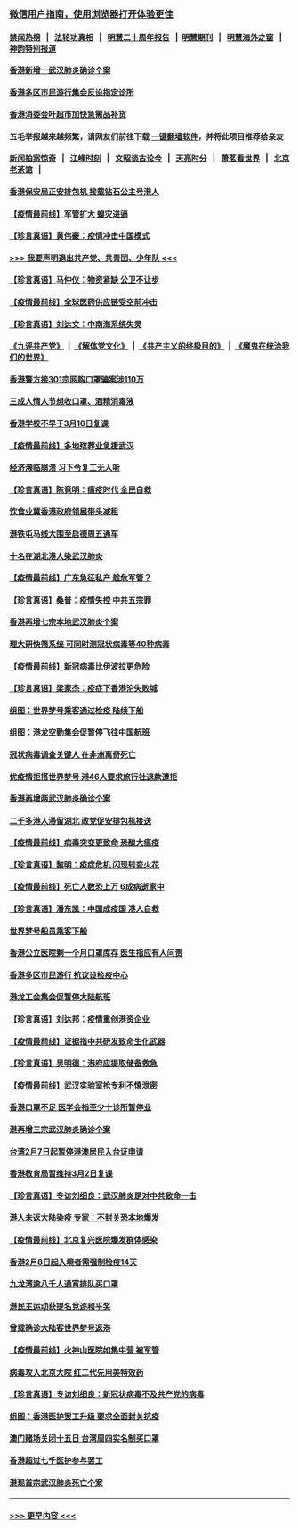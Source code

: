 ### [微信用户指南，使用浏览器打开体验更佳](https://github.com/gfw-breaker/banned-news1/blob/master/indexes/wechat-guide.md?t=0)
#### [禁闻热榜](热点新闻.md?t=0)  &nbsp;&nbsp;|&nbsp;&nbsp; [法轮功真相](https://github.com/gfw-breaker/truth/blob/master/README.md?t=0) &nbsp;&nbsp;|&nbsp;&nbsp; [明慧二十周年报告](https://github.com/gfw-breaker/mh-reports/blob/master/README.md?t=0) &nbsp;&nbsp;|&nbsp;&nbsp;[明慧期刊](https://github.com/gfw-breaker/mh-qikan) &nbsp;&nbsp;|&nbsp;&nbsp; [明慧海外之窗](https://github.com/gfw-breaker/mh-news/blob/master/README.md?t=0) &nbsp;&nbsp;|&nbsp;&nbsp; [神韵特别报道](https://github.com/gfw-breaker/mh-news/blob/master/shenyun.md?t=0)
#### [香港新增一武汉肺炎确诊个案](../pages/nsc415/n11874044.md?t=02172302) 
#### [香港多区市民游行集会反设指定诊所](../pages/nsc415/n11874017.md?t=02172302) 
#### [香港消委会吁超市加快急需品补货](../pages/nsc415/n11874003.md?t=02172302) 
#### 五毛举报越来越频繁，请网友们前往下载 [一键翻墙软件](https://github.com/gfw-breaker/ssr-accounts)，并将此项目推荐给亲友
#### [新闻拍案惊奇](https://github.com/gfw-breaker/banned-news1/blob/master/pages/link4.md) &nbsp;&nbsp;|&nbsp;&nbsp; [江峰时刻](https://github.com/gfw-breaker/banned-news1/blob/master/pages/link4.md) &nbsp;&nbsp;|&nbsp;&nbsp; [文昭谈古论今](https://github.com/gfw-breaker/banned-news1/blob/master/pages/link4.md) &nbsp;&nbsp;|&nbsp;&nbsp; [天亮时分](https://github.com/gfw-breaker/banned-news1/blob/master/pages/link4.md) &nbsp;&nbsp;|&nbsp;&nbsp; [萧茗看世界](https://github.com/gfw-breaker/banned-news1/blob/master/pages/link4.md) &nbsp;&nbsp;|&nbsp;&nbsp; [北京老茶馆](https://github.com/gfw-breaker/banned-news1/blob/master/pages/link4.md) &nbsp;&nbsp;|&nbsp;&nbsp; 
#### [香港保安局正安排包机 接载钻石公主号港人](../pages/nsc415/n11873932.md?t=02172302) 
#### [【疫情最前线】军管扩大 蝗灾进逼](../pages/nsc415/n11873780.md?t=02172302) 
#### [【珍言真语】黄伟豪：疫情冲击中国模式](../pages/nsc415/n11873482.md?t=02172302) 
#### [>>> 我要声明退出共产党、共青团、少年队 <<<](https://github.com/begood0513/goodnews/blob/master/quit/letter.md) 
#### [【珍言真语】马仲仪：物资紧缺 公卫不让步](../pages/nsc415/n11872315.md?t=02172302) 
#### [【疫情最前线】全球医药供应链受空前冲击](../pages/nsc415/n11869614.md?t=02172302) 
#### [【珍言真语】刘达文：中南海系统失灵](../pages/nsc415/n11869465.md?t=02172302) 
#### [《九评共产党》](https://github.com/begood0513/9ping.md/blob/master/README.md) &nbsp;|&nbsp; [《解体党文化》](../../../../jtdwh.md/blob/master/README.md)  &nbsp;|&nbsp; [《共产主义的终极目的》](../../../../gczydzjmd.md/blob/master/README.md) &nbsp;|&nbsp; [《魔鬼在统治我们的世界》](../../../../mgztzwmdsj.md/blob/master/README.md) 
#### [香港警方接301宗网购口罩骗案涉110万](../pages/nsc415/n11867572.md?t=02172302) 
#### [三成人情人节想收口罩、酒精消毒液](../pages/nsc415/n11867523.md?t=02172302) 
#### [香港学校不早于3月16日复课](../pages/nsc415/n11867498.md?t=02172302) 
#### [【疫情最前线】多地殡葬业急援武汉](../pages/nsc415/n11866914.md?t=02172302) 
#### [经济濒临崩溃 习下令复工无人听](../pages/nsc415/n11867269.md?t=02172302) 
#### [【珍言真语】陈竟明：瘟疫时代 全民自救](../pages/nsc415/n11866765.md?t=02172302) 
#### [饮食业冀香港政府领展带头减租](../pages/nsc415/n11864876.md?t=02172302) 
#### [港铁屯马线大围至启德周五通车](../pages/nsc415/n11864842.md?t=02172302) 
#### [十名在湖北港人染武汉肺炎](../pages/nsc415/n11864807.md?t=02172302) 
#### [【疫情最前线】广东急征私产 趁危军管？](../pages/nsc415/n11864205.md?t=02172302) 
#### [【珍言真语】桑普：疫情失控 中共五宗罪](../pages/nsc415/n11864157.md?t=02172302) 
#### [香港再增七宗本地武汉肺炎个案](../pages/nsc415/n11862405.md?t=02172302) 
#### [理大研快筛系统 可同时测冠状病毒等40种病毒](../pages/nsc415/n11862376.md?t=02172302) 
#### [【疫情最前线】新冠病毒比伊波拉更危险](../pages/nsc415/n11862199.md?t=02172302) 
#### [【珍言真语】梁家杰：疫症下香港沦失败城](../pages/nsc415/n11861588.md?t=02172302) 
#### [组图：世界梦号乘客通过检疫 陆续下船](../pages/nsc415/n11858302.md?t=02172302) 
#### [组图：港龙空勤集会促暂停飞往中国航班](../pages/nsc415/n11858190.md?t=02172302) 
#### [冠状病毒调查关键人 在非洲离奇死亡](../pages/nsc415/n11859798.md?t=02172302) 
#### [忧疫情拒搭世界梦号 港46人要求旅行社退款遭拒](../pages/nsc415/n11859849.md?t=02172302) 
#### [香港再增两武汉肺炎确诊个案](../pages/nsc415/n11859833.md?t=02172302) 
#### [二千多港人滞留湖北 政党促安排包机接送](../pages/nsc415/n11859831.md?t=02172302) 
#### [【疫情最前线】病毒突变更致命 恐酿大瘟疫](../pages/nsc415/n11859604.md?t=02172302) 
#### [【珍言真语】黎明：疫症危机 闪现转变火花](../pages/nsc415/n11859199.md?t=02172302) 
#### [【疫情最前线】死亡人数恐上万 6成病逝家中](../pages/nsc415/n11856687.md?t=02172302) 
#### [【珍言真语】潘东凯：中国成疫国 港人自救](../pages/nsc415/n11856962.md?t=02172302) 
#### [世界梦号船员乘客下船](../pages/nsc415/n11856883.md?t=02172302) 
#### [香港公立医院剩一个月口罩库存 医生指应有人问责](../pages/nsc415/n11856875.md?t=02172302) 
#### [香港多区市民游行 抗议设检疫中心](../pages/nsc415/n11856866.md?t=02172302) 
#### [港龙工会集会促暂停大陆航班](../pages/nsc415/n11856840.md?t=02172302) 
#### [【珍言真语】刘达邦：疫情重创港资企业](../pages/nsc415/n11854274.md?t=02172302) 
#### [【疫情最前线】证据指中共研发致命生化武器](../pages/nsc415/n11853087.md?t=02172302) 
#### [【珍言真语】吴明德：港府应提取储备救急](../pages/nsc415/n11852734.md?t=02172302) 
#### [【疫情最前线】武汉实验室抢专利不慎泄密](../pages/nsc415/n11850310.md?t=02172302) 
#### [香港口罩不足 医学会指至少十诊所暂停业](../pages/nsc415/n11850301.md?t=02172302) 
#### [港再增三宗武汉肺炎确诊个案](../pages/nsc415/n11850328.md?t=02172302) 
#### [台湾2月7日起暂停港澳居民入台证申请](../pages/nsc415/n11850304.md?t=02172302) 
#### [香港教育局暂维持3月2日复课](../pages/nsc415/n11850260.md?t=02172302) 
#### [【珍言真语】专访刘细良：武汉肺炎是对中共致命一击](../pages/nsc415/n11849934.md?t=02172302) 
#### [港人未返大陆染疫 专家：不封关恐本地爆发](../pages/nsc415/n11848021.md?t=02172302) 
#### [【疫情最前线】北京复兴医院爆发群体感染](../pages/nsc415/n11847626.md?t=02172302) 
#### [香港2月8日起入境者需强制检疫14天](../pages/nsc415/n11847658.md?t=02172302) 
#### [九龙湾逾八千人通宵排队买口罩](../pages/nsc415/n11847647.md?t=02172302) 
#### [港民主运动获提名竞逐和平奖](../pages/nsc415/n11847633.md?t=02172302) 
#### [曾载确诊大陆客世界梦号返港](../pages/nsc415/n11847608.md?t=02172302) 
#### [【疫情最前线】火神山医院如集中营 被军管](../pages/nsc415/n11847524.md?t=02172302) 
#### [病毒攻入北京大院 红二代先用美特效药](../pages/nsc415/n11847427.md?t=02172302) 
#### [【珍言真语】专访刘细良：新冠状病毒不及共产党的病毒](../pages/nsc415/n11847164.md?t=02172302) 
#### [组图：香港医护罢工升级 要求全面封关抗疫](../pages/nsc415/n11844107.md?t=02172302) 
#### [澳门赌场关闭十五日 台湾周四实名制买口罩](../pages/nsc415/n11845083.md?t=02172302) 
#### [香港超过七千医护参与罢工](../pages/nsc415/n11845051.md?t=02172302) 
#### [港现首宗武汉肺炎死亡个案](../pages/nsc415/n11844998.md?t=02172302) 

----
#### [ >>> 更早内容 <<< ](../indexes/nsc415-earlier.md)
